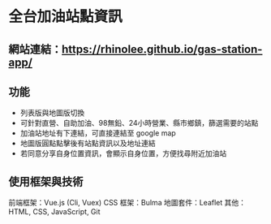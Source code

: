 # 全台加油站點資訊

## 網站連結：https://rhinolee.github.io/gas-station-app/

## 功能
* 列表版與地圖版切換
* 可針對直營、自助加油、98無鉛、24小時營業、縣市鄉鎮，篩選需要的站點
* 加油站地址有下連結，可直接連結至 google map
* 地圖版圓點點擊後有站點資訊以及地址連結
* 若同意分享自身位置資訊，會顯示自身位置，方便找尋附近加油站

## 使用框架與技術
前端框架：Vue.js (Cli, Vuex)
CSS 框架：Bulma
地圖套件：Leaflet
其他：HTML, CSS, JavaScript, Git
